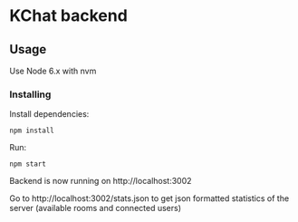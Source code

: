 # KChat backend


## Usage

Use Node 6.x with nvm

### Installing


Install dependencies:
```
npm install
```

Run:

```
npm start
```

Backend is now running on http://localhost:3002

Go to http://localhost:3002/stats.json to get json formatted statistics of the server (available rooms and connected users)
